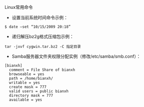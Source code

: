 Linux常用命令

- 设置当前系统时间命令示例：
```
$ date –set “10/15/2009 20:18”
```

- 递归解压bz2g格式压缩包示例：

```
tar -jxvf cygwin.tar.bz2 -C 指定目录
```

- Samba服务器文件夹权限分配实例（修改/etc/samba/smb.conf）：

```
[bianxh]
  comment = File Share of bianxh
  browseable = yes
  path = /home/bianxh/
  writable = yes
  create mask = 777
  valid users = public bianxh
  directory mask = 777
  available = yes
```







